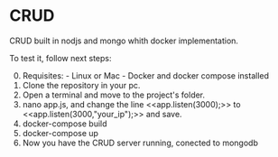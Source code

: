 # CRUD
CRUD built in nodjs and mongo whith docker implementation.

To test it, follow next steps:

  0. Requisites:
    - Linux or Mac
    - Docker and docker compose installed
  1. Clone the repository in your pc.
  2. Open a terminal and move to the project's folder.
  3. nano app.js, and change the line <<app.listen(3000);>> to <<app.listen(3000,"your_ip");>> and save.
  4. docker-compose build
  5. docker-compose up
  6. Now you have the CRUD server running, conected to mongodb
